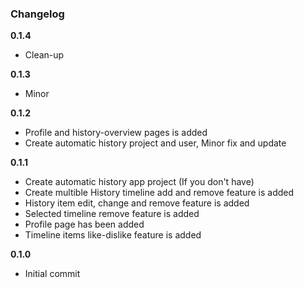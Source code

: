 ### Changelog

**0.1.4**

* Clean-up

**0.1.3**

* Minor

**0.1.2**

* Profile and history-overview pages is added
* Create automatic history project and user, Minor fix and update

**0.1.1**

* Create automatic history app project (If you don't have)
* Create multible History timeline add and remove feature is added
* History item edit, change and remove feature is added
* Selected timeline remove feature is added
* Profile page has been added
* Timeline items like-dislike feature is added

**0.1.0**

* Initial commit
